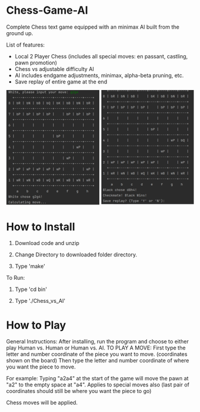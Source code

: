 # Chess-Game-AI

Complete Chess text game equipped with an minimax AI built from the ground up.

List of features:
- Local 2 Player Chess (includes all special moves: en passant, castling, pawn promotion)
- Chess vs adjustable difficulty AI
- AI includes endgame adjustments, minimax, alpha-beta pruning, etc.
- Save replay of entire game at the end

<img src="images/fastestcheckmate.png" width="550">

# How to Install

1. Download code and unzip

2. Change Directory to downloaded folder directory.

3. Type 'make'

To Run:

1. Type 'cd bin'

2. Type './Chess_vs_AI'

# How to Play

General Instructions:
After installing, run the program and choose to either play Human vs. Human or Human vs. AI.
TO PLAY A MOVE:
First type the letter and number coordinate of the piece you want to move. (coordinates shown on the board)
Then type the letter and number coordinate of where you want the piece to move.

For example:
Typing "a2a4" at the start of the game will move the pawn at "a2" to the empty space at "a4".
Applies to special moves also (last pair of coordinates should still be where you want the piece to go)

Chess moves will be applied.
